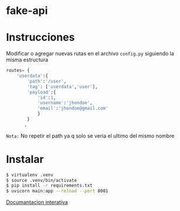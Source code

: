 # fake-api

# Instrucciones

Modificar o agregar nuevas rutas en el archivo `config.py` siguiendo la misma estructura

```py
routes= {
    'userdata':{
        'path':'/user',
        'tag': ['userdata','user'],
        'payload':{
            'id':1,
            'username':'jhondoe',
            'email':'jhondoe@gmail.com'
            }
        }
       ,
 ```

`Nota:` No repetir el path ya q solo se veria el ultimo del mismo nombre

# Instalar

```bash
$ virtualenv .venv
$ source .venv/bin/activate
$ pip install -r requirements.txt
$ uvicorn main:app --reload --port 8001
```

[Documantacion interativa](http://localhost:8001/docs)
